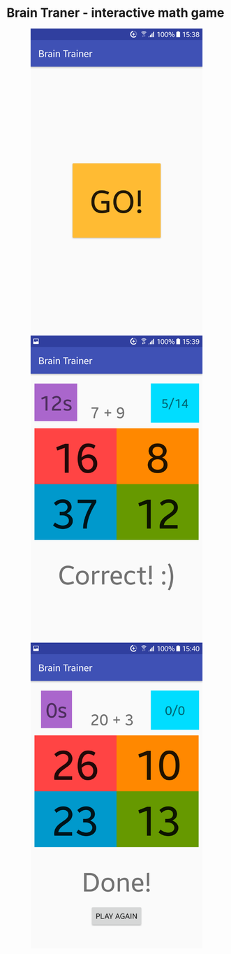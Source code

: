 <h1>Brain Traner - interactive math game </h1>
<p align="center">
  <img src ="screenshots/Screenshot_20180319-153846.png" height="700" />
  <img src ="screenshots/Screenshot_20180319-153907.png" height="700" />
  <img src ="screenshots/Screenshot_20180319-154047.png" height="700" />
</p>

